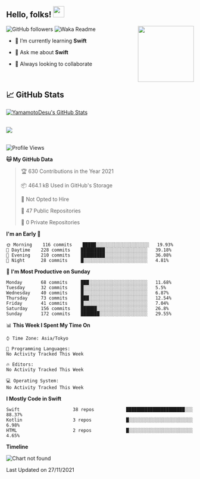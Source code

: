 ## Hello, folks! <img src="https://raw.githubusercontent.com/MartinHeinz/MartinHeinz/master/wave.gif" width="30px"> 
<p>
<img align="right" src="https://media.giphy.com/media/26ufdb3cYKwbRtYVW/giphy.gif" style="max-width:100%;" height="150px">
 
![GitHub followers](https://img.shields.io/github/followers/YamamotoDesu?label=Follow&style=social)
![Waka Readme](https://github.com/YamamotoDesu/YamamotoDesu/workflows/Waka%20Readme/badge.svg)
 
- 🌱 I’m currently learning **Swift**  
 
- 💬 Ask me about **Swift**  
 
- 👯 Always looking to collaborate
</p>
<br>

## &#x1f4c8; GitHub Stats
<a href="https://github.com/YamamotoDesu/YamamotoDesu">
  <img align="center" src="https://github-readme-stats.vercel.app/api?username=YamamotoDesu&show_icons=true&line_height=27&count_private=true&title_color=ffffff&text_color=c9cacc&icon_color=2bbc8a&bg_color=1d1f21&hide=contribs,prs&show_icons=true" alt="YamamotoDesu's GitHub Stats" /><br><br>
</a>

![](https://github-profile-summary-cards.vercel.app/api/cards/profile-details?username=YamamotoDesu&theme=vue)
<br><br>

<!--START_SECTION:waka-->
![Profile Views](http://img.shields.io/badge/Profile%20Views-14-blue)

**🐱 My GitHub Data** 

> 🏆 630 Contributions in the Year 2021
 > 
> 📦 464.1 kB Used in GitHub's Storage 
 > 
> 🚫 Not Opted to Hire
 > 
> 📜 47 Public Repositories 
 > 
> 🔑 0 Private Repositories  
 > 
**I'm an Early 🐤** 

```text
🌞 Morning    116 commits    █████░░░░░░░░░░░░░░░░░░░░   19.93% 
🌆 Daytime    228 commits    █████████░░░░░░░░░░░░░░░░   39.18% 
🌃 Evening    210 commits    █████████░░░░░░░░░░░░░░░░   36.08% 
🌙 Night      28 commits     █░░░░░░░░░░░░░░░░░░░░░░░░   4.81%

```
📅 **I'm Most Productive on Sunday** 

```text
Monday       68 commits     ███░░░░░░░░░░░░░░░░░░░░░░   11.68% 
Tuesday      32 commits     █░░░░░░░░░░░░░░░░░░░░░░░░   5.5% 
Wednesday    40 commits     █░░░░░░░░░░░░░░░░░░░░░░░░   6.87% 
Thursday     73 commits     ███░░░░░░░░░░░░░░░░░░░░░░   12.54% 
Friday       41 commits     █░░░░░░░░░░░░░░░░░░░░░░░░   7.04% 
Saturday     156 commits    ██████░░░░░░░░░░░░░░░░░░░   26.8% 
Sunday       172 commits    ███████░░░░░░░░░░░░░░░░░░   29.55%

```


📊 **This Week I Spent My Time On** 

```text
⌚︎ Time Zone: Asia/Tokyo

💬 Programming Languages: 
No Activity Tracked This Week

🔥 Editors: 
No Activity Tracked This Week

💻 Operating System: 
No Activity Tracked This Week

```

**I Mostly Code in Swift** 

```text
Swift                    38 repos            ██████████████████████░░░   88.37% 
Kotlin                   3 repos             █░░░░░░░░░░░░░░░░░░░░░░░░   6.98% 
HTML                     2 repos             █░░░░░░░░░░░░░░░░░░░░░░░░   4.65%

```


**Timeline**

![Chart not found](https://raw.githubusercontent.com/YamamotoDesu/YamamotoDesu/main/charts/bar_graph.png) 


 Last Updated on 27/11/2021
<!--END_SECTION:waka-->
